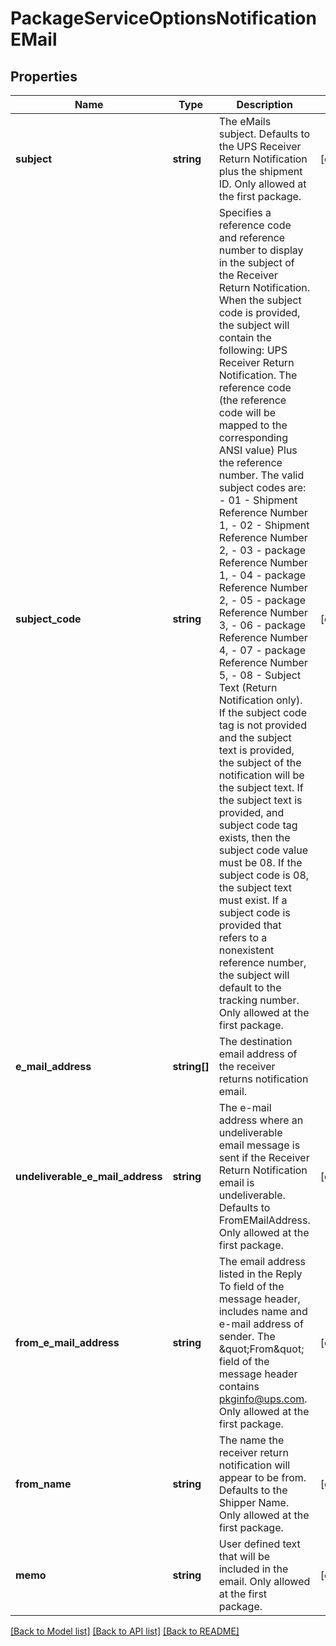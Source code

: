 # PackageServiceOptionsNotificationEMail

## Properties
Name | Type | Description | Notes
------------ | ------------- | ------------- | -------------
**subject** | **string** | The eMails subject. Defaults to the UPS Receiver Return Notification plus the shipment ID.  Only allowed at the first package. | [optional] 
**subject_code** | **string** | Specifies a reference code and reference number to display in the subject of the Receiver Return Notification.  When the subject code is provided, the subject will contain the following: UPS Receiver Return Notification.  The reference code (the reference code will be mapped to the corresponding ANSI value) Plus the reference number.  The valid subject codes are: - 01 - Shipment Reference Number 1, - 02 - Shipment Reference Number 2, - 03 - package Reference Number 1, - 04 - package Reference Number 2, - 05 - package Reference Number 3, - 06 - package Reference Number 4, - 07 - package Reference Number 5, - 08 - Subject Text (Return Notification only).  If the subject code tag is not provided and the subject text is provided, the subject of the notification will be the subject text.  If the subject text is provided, and subject code tag exists, then the subject code value must be 08.  If the subject code is 08, the subject text must exist. If a subject code is provided that refers to a nonexistent reference number, the subject will default to the tracking number. Only allowed at the first package. | [optional] 
**e_mail_address** | **string[]** | The destination email address of the receiver returns notification email. | 
**undeliverable_e_mail_address** | **string** | The e-mail address where an undeliverable email message is sent if the Receiver Return Notification email is undeliverable. Defaults to FromEMailAddress. Only allowed at the first package. | [optional] 
**from_e_mail_address** | **string** | The email address listed in the Reply To field of the message header, includes name and e-mail address of sender. The \&quot;From\&quot; field of the message header contains pkginfo@ups.com.  Only allowed at the first package. | [optional] 
**from_name** | **string** | The name the receiver return notification will appear to be from. Defaults to the Shipper Name. Only allowed at the first package. | [optional] 
**memo** | **string** | User defined text that will be included in the email. Only allowed at the first package. | [optional] 

[[Back to Model list]](../../README.md#documentation-for-models) [[Back to API list]](../../README.md#documentation-for-api-endpoints) [[Back to README]](../../README.md)

